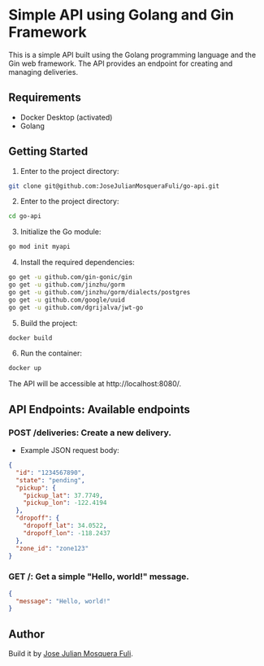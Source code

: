 # Simple API using Golang and Gin Framework

This is a simple API built using the Golang programming language and the Gin web framework. The API provides an endpoint for creating and managing deliveries.

## Requirements

- Docker Desktop (activated)
- Golang

## Getting Started

1. Enter to the project directory:

```bash
git clone git@github.com:JoseJulianMosqueraFuli/go-api.git
```

2. Enter to the project directory:

```bash
cd go-api
```

3. Initialize the Go module:

```bash
go mod init myapi
```

4. Install the required dependencies:

```bash
go get -u github.com/gin-gonic/gin
go get -u github.com/jinzhu/gorm
go get -u github.com/jinzhu/gorm/dialects/postgres
go get -u github.com/google/uuid
go get -u github.com/dgrijalva/jwt-go
```

5. Build the project:

```bash
docker build
```

6. Run the container:

```bash
docker up
```

The API will be accessible at http://localhost:8080/.

## API Endpoints: Available endpoints

### POST /deliveries: Create a new delivery.

- Example JSON request body:

```json
{
  "id": "1234567890",
  "state": "pending",
  "pickup": {
    "pickup_lat": 37.7749,
    "pickup_lon": -122.4194
  },
  "dropoff": {
    "dropoff_lat": 34.0522,
    "dropoff_lon": -118.2437
  },
  "zone_id": "zone123"
}
```

### GET /: Get a simple "Hello, world!" message.

```json
{
  "message": "Hello, world!"
}
```

## Author

Build it by [Jose Julian Mosquera Fuli](https://github.com/JoseJulianMosqueraFuli).
